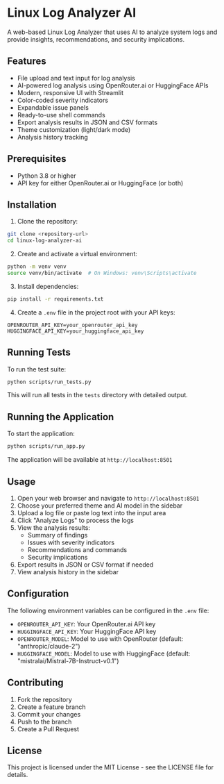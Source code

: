 # Linux Log Analyzer AI

A web-based Linux Log Analyzer that uses AI to analyze system logs and provide insights, recommendations, and security implications.

## Features

- File upload and text input for log analysis
- AI-powered log analysis using OpenRouter.ai or HuggingFace APIs
- Modern, responsive UI with Streamlit
- Color-coded severity indicators
- Expandable issue panels
- Ready-to-use shell commands
- Export analysis results in JSON and CSV formats
- Theme customization (light/dark mode)
- Analysis history tracking

## Prerequisites

- Python 3.8 or higher
- API key for either OpenRouter.ai or HuggingFace (or both)

## Installation

1. Clone the repository:
```bash
git clone <repository-url>
cd linux-log-analyzer-ai
```

2. Create and activate a virtual environment:
```bash
python -m venv venv
source venv/bin/activate  # On Windows: venv\Scripts\activate
```

3. Install dependencies:
```bash
pip install -r requirements.txt
```

4. Create a `.env` file in the project root with your API keys:
```
OPENROUTER_API_KEY=your_openrouter_api_key
HUGGINGFACE_API_KEY=your_huggingface_api_key
```

## Running Tests

To run the test suite:

```bash
python scripts/run_tests.py
```

This will run all tests in the `tests` directory with detailed output.

## Running the Application

To start the application:

```bash
python scripts/run_app.py
```

The application will be available at `http://localhost:8501`

## Usage

1. Open your web browser and navigate to `http://localhost:8501`
2. Choose your preferred theme and AI model in the sidebar
3. Upload a log file or paste log text into the input area
4. Click "Analyze Logs" to process the logs
5. View the analysis results:
   - Summary of findings
   - Issues with severity indicators
   - Recommendations and commands
   - Security implications
6. Export results in JSON or CSV format if needed
7. View analysis history in the sidebar

## Configuration

The following environment variables can be configured in the `.env` file:

- `OPENROUTER_API_KEY`: Your OpenRouter.ai API key
- `HUGGINGFACE_API_KEY`: Your HuggingFace API key
- `OPENROUTER_MODEL`: Model to use with OpenRouter (default: "anthropic/claude-2")
- `HUGGINGFACE_MODEL`: Model to use with HuggingFace (default: "mistralai/Mistral-7B-Instruct-v0.1")

## Contributing

1. Fork the repository
2. Create a feature branch
3. Commit your changes
4. Push to the branch
5. Create a Pull Request

## License

This project is licensed under the MIT License - see the LICENSE file for details.

